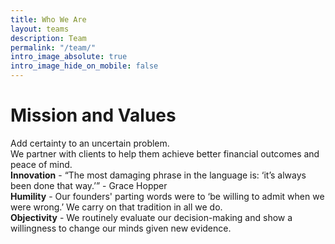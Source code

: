 ```yaml
---
title: Who We Are
layout: teams
description: Team
permalink: "/team/"
intro_image_absolute: true
intro_image_hide_on_mobile: false
---
```

# Mission and Values
Add certainty to an uncertain problem.  
We partner with clients to help them achieve better financial outcomes and peace of mind.  
**Innovation** - “The most damaging phrase in the language is: ‘it’s always been done that way.’” - Grace Hopper  
**Humility** - Our founders' parting words were to ‘be willing to admit when we were wrong.’ We carry on that tradition in all we do.  
**Objectivity** - We routinely evaluate our decision-making and show a willingness to change our minds given new evidence.  
